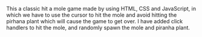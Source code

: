 This a classic hit a mole game made by using HTML, CSS and JavaScript, in which we have to use the cursor to hit the mole and avoid hitting the pirhana plant which will cause the game to get over. I have added click handlers to hit the mole, and randomly spawn the mole and piranha plant.
